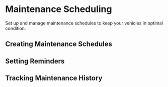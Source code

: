# Maintenance Scheduling

Set up and manage maintenance schedules to keep your vehicles in optimal condition.

<!-- PLACEHOLDER: Manual Update Required -->
<!-- Type: screenshot -->
<!-- Instructions: Add screenshots of maintenance scheduling interface -->
<!-- Priority: high -->

## Creating Maintenance Schedules

<!-- PLACEHOLDER: Manual Update Required -->
<!-- Type: feature-description -->
<!-- Instructions: How to set up recurring maintenance schedules -->
<!-- Priority: high -->

## Setting Reminders

<!-- PLACEHOLDER: Manual Update Required -->
<!-- Type: feature-description -->
<!-- Instructions: Configuring maintenance reminders -->
<!-- Priority: medium -->

## Tracking Maintenance History

<!-- PLACEHOLDER: Manual Update Required -->
<!-- Type: feature-description -->
<!-- Instructions: Viewing and managing maintenance records -->
<!-- Priority: medium -->
